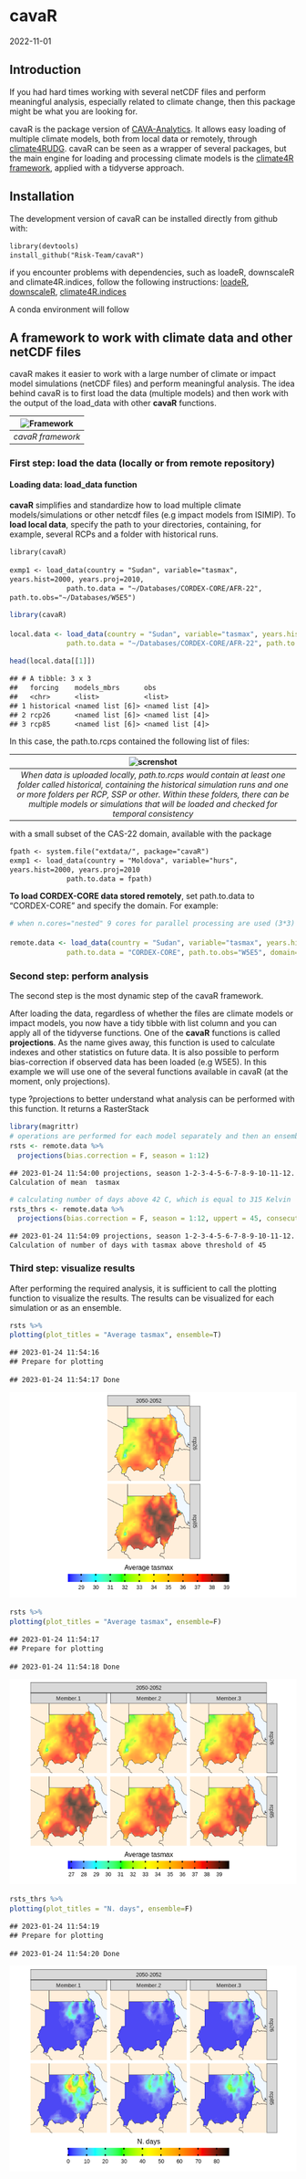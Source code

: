 cavaR
================
2022-11-01

## Introduction

If you had hard times working with several netCDF files and perform
meaningful analysis, especially related to climate change, then this
package might be what you are looking for.

cavaR is the package version of
[CAVA-Analytics](https://github.com/Risk-Team/CAVA-Analytics). It allows
easy loading of multiple climate models, both from local data or
remotely, through
[climate4RUDG](https://github.com/SantanderMetGroup/climate4R.UDG).
cavaR can be seen as a wrapper of several packages, but the main engine
for loading and processing climate models is the [climate4R
framework](https://github.com/SantanderMetGroup/climate4R), applied with
a tidyverse approach.

## Installation

The development version of cavaR can be installed directly from github
with:

    library(devtools)
    install_github("Risk-Team/cavaR")

if you encounter problems with dependencies, such as loadeR, downscaleR
and climate4R.indices, follow the following instructions:
[loadeR](https://github.com/SantanderMetGroup/loadeR),
[downscaleR](https://github.com/SantanderMetGroup/downscaleR),
[climate4R.indices](https://github.com/SantanderMetGroup/climate4R.indices)

A conda environment will follow

## A framework to work with climate data and other netCDF files

cavaR makes it easier to work with a large number of climate or impact
model simulations (netCDF files) and perform meaningful analysis. The
idea behind cavaR is to first load the data (multiple models) and then
work with the output of the load_data with other **cavaR** functions.

| ![Framework](https://user-images.githubusercontent.com/40058235/199256415-ed32c42b-e2f8-48e0-b4fe-558de6612038.png) |
|:-------------------------------------------------------------------------------------------------------------------:|
|                                                  *cavaR framework*                                                  |

### First step: load the data (locally or from remote repository)

#### Loading data: load_data function

**cavaR** simplifies and standardize how to load multiple climate
models/simulations or other netcdf files (e.g impact models from
ISIMIP). To **load local data**, specify the path to your directories,
containing, for example, several RCPs and a folder with historical runs.

    library(cavaR)

    exmp1 <- load_data(country = "Sudan", variable="tasmax", years.hist=2000, years.proj=2010,
                  path.to.data = "~/Databases/CORDEX-CORE/AFR-22", path.to.obs="~/Databases/W5E5")

``` r
library(cavaR)

local.data <- load_data(country = "Sudan", variable="tasmax", years.hist=1980:2000, years.proj=2050:2080,
              path.to.data = "~/Databases/CORDEX-CORE/AFR-22", path.to.obs="~/Databases/W5E5")
```

``` r
head(local.data[[1]])
```

    ## # A tibble: 3 x 3
    ##   forcing    models_mbrs      obs             
    ##   <chr>      <list>           <list>          
    ## 1 historical <named list [6]> <named list [4]>
    ## 2 rcp26      <named list [6]> <named list [4]>
    ## 3 rcp85      <named list [6]> <named list [4]>

In this case, the path.to.rcps contained the following list of files:

|                                                                                                  ![screnshot](https://user-images.githubusercontent.com/40058235/199230403-5d252400-e543-42ea-89bd-297d777ee6a4.png)                                                                                                   |
|:----------------------------------------------------------------------------------------------------------------------------------------------------------------------------------------------------------------------------------------------------------------------------------------------------------------------:|
| *When data is uploaded locally, path.to.rcps would contain at least one folder called historical, containing the historical simulation runs and one or more folders per RCP, SSP or other. Within these folders, there can be multiple models or simulations that will be loaded and checked for temporal consistency* |

with a small subset of the CAS-22 domain, available with the package


    fpath <- system.file("extdata/", package="cavaR")
    exmp1 <- load_data(country = "Moldova", variable="hurs", years.hist=2000, years.proj=2010
                  path.to.data = fpath)

**To load CORDEX-CORE data stored remotely**, set path.to.data to
“CORDEX-CORE” and specify the domain. For example:

``` r
# when n.cores="nested" 9 cores for parallel processing are used (3*3)

remote.data <- load_data(country = "Sudan", variable="tasmax", years.hist=1995, years.proj=2050:2052,
              path.to.data = "CORDEX-CORE", path.to.obs="W5E5", domain="AFR-22")
```

### Second step: perform analysis

The second step is the most dynamic step of the cavaR framework.

After loading the data, regardless of whether the files are climate
models or impact models, you now have a tidy tibble with list column and
you can apply all of the tidyverse functions. One of the **cavaR**
functions is called **projections**. As the name gives away, this
function is used to calculate indexes and other statistics on future
data. It is also possible to perform bias-correction if observed data
has been loaded (e.g W5E5). In this example we will use one of the
several functions available in cavaR (at the moment, only projections).

type ?projections to better understand what analysis can be performed
with this function. It returns a RasterStack

``` r
library(magrittr)
# operations are performed for each model separately and then an ensemble mean is made
rsts <- remote.data %>%  
  projections(bias.correction = F, season = 1:12)
```

    ## 2023-01-24 11:54:00 projections, season 1-2-3-4-5-6-7-8-9-10-11-12. Calculation of mean  tasmax

``` r
# calculating number of days above 42 C, which is equal to 315 Kelvin
rsts_thrs <- remote.data %>% 
  projections(bias.correction = F, season = 1:12, uppert = 45, consecutive = F)
```

    ## 2023-01-24 11:54:09 projections, season 1-2-3-4-5-6-7-8-9-10-11-12. Calculation of number of days with tasmax above threshold of 45

### Third step: visualize results

After performing the required analysis, it is sufficient to call the
plotting function to visualize the results. The results can be
visualized for each simulation or as an ensemble.

``` r
rsts %>%
plotting(plot_titles = "Average tasmax", ensemble=T)
```

    ## 2023-01-24 11:54:16
    ## Prepare for plotting

    ## 2023-01-24 11:54:17 Done

![](README_files/figure-gfm/unnamed-chunk-5-1.png)<!-- -->

``` r
rsts %>%
plotting(plot_titles = "Average tasmax", ensemble=F)
```

    ## 2023-01-24 11:54:17
    ## Prepare for plotting

    ## 2023-01-24 11:54:18 Done

![](README_files/figure-gfm/unnamed-chunk-5-2.png)<!-- -->

``` r
rsts_thrs %>%
plotting(plot_titles = "N. days", ensemble=F)
```

    ## 2023-01-24 11:54:19
    ## Prepare for plotting

    ## 2023-01-24 11:54:20 Done

![](README_files/figure-gfm/unnamed-chunk-6-1.png)<!-- -->

